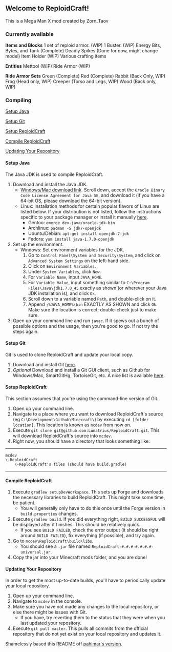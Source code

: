 ## Welcome to ReploidCraft!

This is a Mega Man X mod created by Zorn_Taov

### Currently available
**Items and Blocks**
1 set of reploid armor. (WIP)
1 Buster. (WIP)
Energy Bits, Bytes, and Tank (Complete)
Deadly Spikes (Done for now, might change model)
Item Holder (WIP)
Various crafting items

**Entities**
Mettool (WIP)
Ride Armor (WIP)

**Ride Armor Sets**
Green (Complete)
Red (Complete)
Rabbit (Back Only, WIP)
Frog (Head only, WIP)
Creeper (Torso and Legs, WIP)
Wood (Back only, WIP)

### Compiling
[Setup Java](#setup-java)

[Setup Git](#setup-git)

[Setup ReploidCraft](#setup-reploidcraft)

[Compile ReploidCraft](#compile-reploidcraft)

[Updating Your Repository](#updating-your-repository)

#### Setup Java
The Java JDK is used to compile ReploidCraft.

1. Download and install the Java JDK.
    * [Windows/Mac download link](http://www.oracle.com/technetwork/java/javase/downloads/jdk7-downloads-1880260.html). Scroll down, accept the `Oracle Binary Code License Agreement for Java SE`, and download it (if you have a 64-bit OS, please download the 64-bit version).
    * Linux: Installation methods for certain popular flavors of Linux are listed below. If your distribution is not listed, follow the instructions specific to your package manager or install it manually [here](http://www.oracle.com/technetwork/java/javase/downloads/jdk7-downloads-1880260.html).
        * Gentoo: `emerge dev-java/oracle-jdk-bin`
        * Archlinux: `pacman -S jdk7-openjdk`
        * Ubuntu/Debian: `apt-get install openjdk-7-jdk`
        * Fedora: `yum install java-1.7.0-openjdk`
2. Set up the environment.
    * Windows: Set environment variables for the JDK.
        1. Go to `Control Panel\System and Security\System`, and click on `Advanced System Settings` on the left-hand side.
        2. Click on `Environment Variables`.
        3. Under `System Variables`, click `New`.
        4. For `Variable Name`, input `JAVA_HOME`.
        5. For `Variable Value`, input something similar to `C:\Program Files\Java\jdk1.7.0_45` exactly as shown (or wherever your Java JDK installation is), and click `Ok`.
        6. Scroll down to a variable named `Path`, and double-click on it.
        7. Append `;%JAVA_HOME%\bin` EXACTLY AS SHOWN and click `Ok`. Make sure the location is correct; double-check just to make sure.
3. Open up your command line and run `javac`. If it spews out a bunch of possible options and the usage, then you're good to go. If not try the steps again.

#### Setup Git
Git is used to clone ReploidCraft and update your local copy.

1. Download and install Git [here](http://git-scm.com/download/).
2. *Optional* Download and install a Git GUI client, such as Github for Windows/Mac, SmartGitHg, TortoiseGit, etc. A nice list is available [here](http://git-scm.com/downloads/guis).

#### Setup ReploidCraft
This section assumes that you're using the command-line version of Git.

1. Open up your command line.
2. Navigate to a place where you want to download ReploidCraft's source (eg `C:\Development\Github\Minecraft\`) by executing `cd [folder location]`. This location is known as `mcdev` from now on.
3. Execute `git clone git@github.com:Lunatrius/ReploidCraft.git`. This will download ReploidCraft's source into `mcdev`.
4. Right now, you should have a directory that looks something like:

***
    mcdev
    \-ReploidCraft
        \-ReploidCraft's files (should have build.gradle)
***

#### Compile ReploidCraft
1. Execute `gradlew setupDevWorkspace`. This sets up Forge and downloads the necessary libraries to build ReploidCraft. This might take some time, be patient.
    * You will generally only have to do this once until the Forge version in `build.properties` changes.
2. Execute `gradlew build`. If you did everything right, `BUILD SUCCESSFUL` will be displayed after it finishes. This should be relatively quick.
    * If you see `BUILD FAILED`, check the error output (it should be right around `BUILD FAILED`), fix everything (if possible), and try again.
3. Go to `mcdev\ReploidCraft\build\libs`.
    * You should see a `.jar` file named `ReploidCraft-#.#.#-#.#.#.#-universal.jar`.
4. Copy the jar into your Minecraft mods folder, and you are done!

#### Updating Your Repository
In order to get the most up-to-date builds, you'll have to periodically update your local repository.

1. Open up your command line.
2. Navigate to `mcdev` in the console.
3. Make sure you have not made any changes to the local repository, or else there might be issues with Git.
    * If you have, try reverting them to the status that they were when you last updated your repository.
4. Execute `git pull master`. This pulls all commits from the official repository that do not yet exist on your local repository and updates it.

Shamelessly based this README off [pahimar's version](https://github.com/pahimar/Equivalent-Exchange-3).
